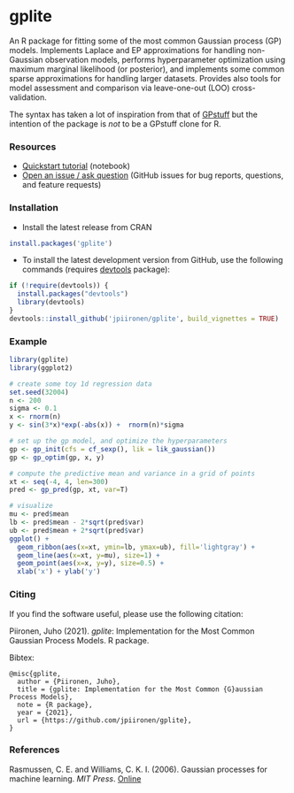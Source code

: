

# gplite


An R package for fitting some of the most common Gaussian process (GP) models. Implements Laplace and EP approximations for handling non-Gaussian observation models, performs hyperparameter optimization using maximum marginal likelihood (or posterior), and implements some common sparse approximations for handling larger datasets. Provides also tools for model assessment and comparison via leave-one-out (LOO) cross-validation.

The syntax has taken a lot of inspiration from that of [GPstuff](https://github.com/gpstuff-dev/gpstuff) but the intention of the package is *not* to be a GPstuff clone for R.


### Resources

* [Quickstart tutorial](https://jpiironen.github.io/material/gplite/quickstart.html) (notebook)
* [Open an issue / ask question](https://github.com/jpiironen/gplite/issues) (GitHub issues for bug reports, questions, and feature requests)


### Installation

* Install the latest release from CRAN
```r
install.packages('gplite')
```

* To install the latest development version from GitHub, use the following commands (requires [devtools](https://github.com/r-lib/devtools) package):
```r
if (!require(devtools)) {
  install.packages("devtools")
  library(devtools)
}
devtools::install_github('jpiironen/gplite', build_vignettes = TRUE)
```

### Example

```R
library(gplite)
library(ggplot2)

# create some toy 1d regression data
set.seed(32004)
n <- 200
sigma <- 0.1
x <- rnorm(n)
y <- sin(3*x)*exp(-abs(x)) +  rnorm(n)*sigma

# set up the gp model, and optimize the hyperparameters
gp <- gp_init(cfs = cf_sexp(), lik = lik_gaussian())
gp <- gp_optim(gp, x, y)

# compute the predictive mean and variance in a grid of points
xt <- seq(-4, 4, len=300)
pred <- gp_pred(gp, xt, var=T)

# visualize
mu <- pred$mean
lb <- pred$mean - 2*sqrt(pred$var)
ub <- pred$mean + 2*sqrt(pred$var)
ggplot() +
  geom_ribbon(aes(x=xt, ymin=lb, ymax=ub), fill='lightgray') +
  geom_line(aes(x=xt, y=mu), size=1) +
  geom_point(aes(x=x, y=y), size=0.5) +
  xlab('x') + ylab('y')
```

### Citing

If you find the software useful, please use the following citation:

Piironen, Juho (2021). _gplite_: Implementation for the Most Common Gaussian Process Models. R package.


Bibtex:
```
@misc{gplite,
  author = {Piironen, Juho},
  title = {gplite: Implementation for the Most Common {G}aussian Process Models},
  note = {R package},
  year = {2021},
  url = {https://github.com/jpiironen/gplite},
}
```

### References

Rasmussen, C. E. and Williams, C. K. I. (2006). Gaussian processes for machine learning. *MIT Press*. [Online](http://www.gaussianprocess.org/gpml/)



  [quickstart-vignette]: https://htmlpreview.github.io/?https://github.com/jpiironen/gplite/blob/master/vignettes/quickstart.html
